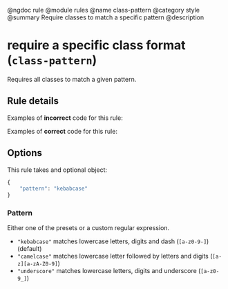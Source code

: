 @ngdoc rule
@module rules
@name class-pattern
@category style
@summary Require classes to match a specific pattern
@description

# require a specific class format (`class-pattern`)

Requires all classes to match a given pattern.

## Rule details

Examples of **incorrect** code for this rule:

<validate name="incorrect" rules="class-pattern">
<div class="fooBar"></foobar>
</validate>

Examples of **correct** code for this rule:

<validate name="correct" rules="class-pattern">
<div class="foo-bar"></div>
</validate>

## Options

This rule takes and optional object:

```javascript
{
    "pattern": "kebabcase"
}
```

### Pattern

Either one of the presets or a custom regular expression.

- `"kebabcase"` matches lowercase letters, digits and dash (`[a-z0-9-]`) (default)
- `"camelcase"` matches lowercase letter followed by letters and digits (`[a-z][a-zA-Z0-9]`)
- `"underscore"` matches lowercase letters, digits and underscore (`[a-z0-9_]`)
